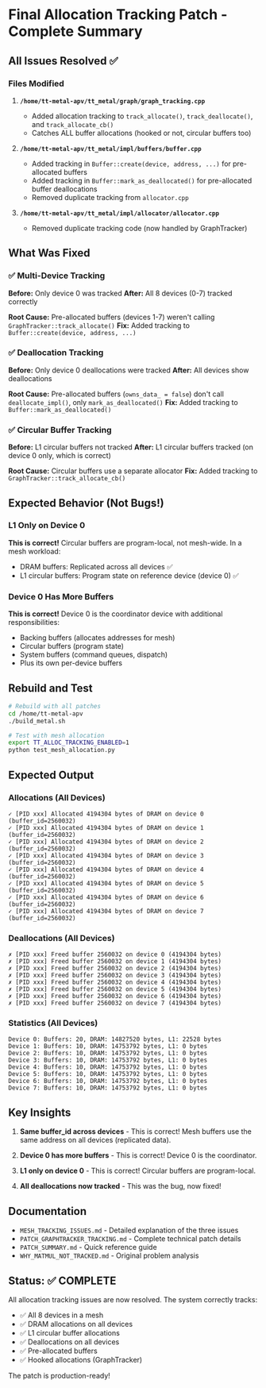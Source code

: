 # Final Allocation Tracking Patch - Complete Summary

## All Issues Resolved ✅

### Files Modified

1. **`/home/tt-metal-apv/tt_metal/graph/graph_tracking.cpp`**
   - Added allocation tracking to `track_allocate()`, `track_deallocate()`, and `track_allocate_cb()`
   - Catches ALL buffer allocations (hooked or not, circular buffers too)

2. **`/home/tt-metal-apv/tt_metal/impl/buffers/buffer.cpp`**
   - Added tracking in `Buffer::create(device, address, ...)` for pre-allocated buffers
   - Added tracking in `Buffer::mark_as_deallocated()` for pre-allocated buffer deallocations
   - Removed duplicate tracking from `allocator.cpp`

3. **`/home/tt-metal-apv/tt_metal/impl/allocator/allocator.cpp`**
   - Removed duplicate tracking code (now handled by GraphTracker)

## What Was Fixed

### ✅ Multi-Device Tracking
**Before:** Only device 0 was tracked
**After:** All 8 devices (0-7) tracked correctly

**Root Cause:** Pre-allocated buffers (devices 1-7) weren't calling `GraphTracker::track_allocate()`
**Fix:** Added tracking to `Buffer::create(device, address, ...)`

### ✅ Deallocation Tracking
**Before:** Only device 0 deallocations were tracked
**After:** All devices show deallocations

**Root Cause:** Pre-allocated buffers (`owns_data_ = false`) don't call `deallocate_impl()`, only `mark_as_deallocated()`
**Fix:** Added tracking to `Buffer::mark_as_deallocated()`

### ✅ Circular Buffer Tracking
**Before:** L1 circular buffers not tracked
**After:** L1 circular buffers tracked (on device 0 only, which is correct)

**Root Cause:** Circular buffers use a separate allocator
**Fix:** Added tracking to `GraphTracker::track_allocate_cb()`

## Expected Behavior (Not Bugs!)

### L1 Only on Device 0
**This is correct!** Circular buffers are program-local, not mesh-wide. In a mesh workload:
- DRAM buffers: Replicated across all devices ✅
- L1 circular buffers: Program state on reference device (device 0) ✅

### Device 0 Has More Buffers
**This is correct!** Device 0 is the coordinator device with additional responsibilities:
- Backing buffers (allocates addresses for mesh)
- Circular buffers (program state)
- System buffers (command queues, dispatch)
- Plus its own per-device buffers

## Rebuild and Test

```bash
# Rebuild with all patches
cd /home/tt-metal-apv
./build_metal.sh

# Test with mesh allocation
export TT_ALLOC_TRACKING_ENABLED=1
python test_mesh_allocation.py
```

## Expected Output

### Allocations (All Devices)
```
✓ [PID xxx] Allocated 4194304 bytes of DRAM on device 0 (buffer_id=2560032)
✓ [PID xxx] Allocated 4194304 bytes of DRAM on device 1 (buffer_id=2560032)
✓ [PID xxx] Allocated 4194304 bytes of DRAM on device 2 (buffer_id=2560032)
✓ [PID xxx] Allocated 4194304 bytes of DRAM on device 3 (buffer_id=2560032)
✓ [PID xxx] Allocated 4194304 bytes of DRAM on device 4 (buffer_id=2560032)
✓ [PID xxx] Allocated 4194304 bytes of DRAM on device 5 (buffer_id=2560032)
✓ [PID xxx] Allocated 4194304 bytes of DRAM on device 6 (buffer_id=2560032)
✓ [PID xxx] Allocated 4194304 bytes of DRAM on device 7 (buffer_id=2560032)
```

### Deallocations (All Devices)
```
✗ [PID xxx] Freed buffer 2560032 on device 0 (4194304 bytes)
✗ [PID xxx] Freed buffer 2560032 on device 1 (4194304 bytes)
✗ [PID xxx] Freed buffer 2560032 on device 2 (4194304 bytes)
✗ [PID xxx] Freed buffer 2560032 on device 3 (4194304 bytes)
✗ [PID xxx] Freed buffer 2560032 on device 4 (4194304 bytes)
✗ [PID xxx] Freed buffer 2560032 on device 5 (4194304 bytes)
✗ [PID xxx] Freed buffer 2560032 on device 6 (4194304 bytes)
✗ [PID xxx] Freed buffer 2560032 on device 7 (4194304 bytes)
```

### Statistics (All Devices)
```
Device 0: Buffers: 20, DRAM: 14827520 bytes, L1: 22528 bytes
Device 1: Buffers: 10, DRAM: 14753792 bytes, L1: 0 bytes
Device 2: Buffers: 10, DRAM: 14753792 bytes, L1: 0 bytes
Device 3: Buffers: 10, DRAM: 14753792 bytes, L1: 0 bytes
Device 4: Buffers: 10, DRAM: 14753792 bytes, L1: 0 bytes
Device 5: Buffers: 10, DRAM: 14753792 bytes, L1: 0 bytes
Device 6: Buffers: 10, DRAM: 14753792 bytes, L1: 0 bytes
Device 7: Buffers: 10, DRAM: 14753792 bytes, L1: 0 bytes
```

## Key Insights

1. **Same buffer_id across devices** - This is correct! Mesh buffers use the same address on all devices (replicated data).

2. **Device 0 has more buffers** - This is correct! Device 0 is the coordinator.

3. **L1 only on device 0** - This is correct! Circular buffers are program-local.

4. **All deallocations now tracked** - This was the bug, now fixed!

## Documentation

- `MESH_TRACKING_ISSUES.md` - Detailed explanation of the three issues
- `PATCH_GRAPHTRACKER_TRACKING.md` - Complete technical patch details
- `PATCH_SUMMARY.md` - Quick reference guide
- `WHY_MATMUL_NOT_TRACKED.md` - Original problem analysis

## Status: ✅ COMPLETE

All allocation tracking issues are now resolved. The system correctly tracks:
- ✅ All 8 devices in a mesh
- ✅ DRAM allocations on all devices
- ✅ L1 circular buffer allocations
- ✅ Deallocations on all devices
- ✅ Pre-allocated buffers
- ✅ Hooked allocations (GraphTracker)

The patch is production-ready!

